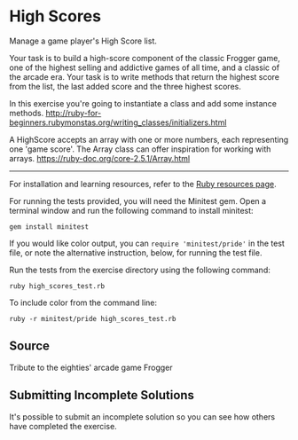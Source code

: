 #    High Scores

Manage a game player's High Score list.

Your task is to build a high-score component of the classic Frogger game, one of the highest selling and addictive games of all time, and a classic of the arcade era. Your task is to write methods that return the highest score from the list, the last added score and the three highest scores.

In this exercise you're going to instantiate a class and add some instance methods. http://ruby-for-beginners.rubymonstas.org/writing_classes/initializers.html

A HighScore accepts an array with one or more numbers, each representing one 'game score'. The Array class can offer inspiration for working with arrays. https://ruby-doc.org/core-2.5.1/Array.html

* * * *

For installation and learning resources, refer to the
[Ruby resources page](http://exercism.io/languages/ruby/resources).

For running the tests provided, you will need the Minitest gem. Open a
terminal window and run the following command to install minitest:

    gem install minitest

If you would like color output, you can `require 'minitest/pride'` in
the test file, or note the alternative instruction, below, for running
the test file.

Run the tests from the exercise directory using the following command:

    ruby high_scores_test.rb

To include color from the command line:

    ruby -r minitest/pride high_scores_test.rb


## Source

Tribute to the eighties' arcade game Frogger

## Submitting Incomplete Solutions
It's possible to submit an incomplete solution so you can see how others have completed the exercise.
